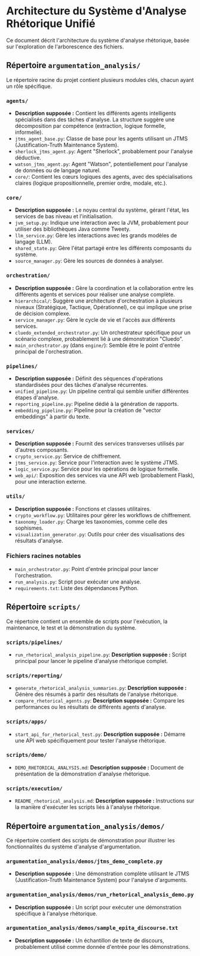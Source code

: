 # Architecture du Système d'Analyse Rhétorique Unifié

Ce document décrit l'architecture du système d'analyse rhétorique, basée sur l'exploration de l'arborescence des fichiers.

## Répertoire `argumentation_analysis/`

Le répertoire racine du projet contient plusieurs modules clés, chacun ayant un rôle spécifique.

### `agents/`
*   **Description supposée :** Contient les différents agents intelligents spécialisés dans des tâches d'analyse. La structure suggère une décomposition par compétence (extraction, logique formelle, informelle).
*   `jtms_agent_base.py`: Classe de base pour les agents utilisant un JTMS (Justification-Truth Maintenance System).
*   `sherlock_jtms_agent.py`: Agent "Sherlock", probablement pour l'analyse déductive.
*   `watson_jtms_agent.py`: Agent "Watson", potentiellement pour l'analyse de données ou de langage naturel.
*   `core/`: Contient les cœurs logiques des agents, avec des spécialisations claires (logique propositionnelle, premier ordre, modale, etc.).

### `core/`
*   **Description supposée :** Le noyau central du système, gérant l'état, les services de bas niveau et l'initialisation.
*   `jvm_setup.py`: Indique une interaction avec la JVM, probablement pour utiliser des bibliothèques Java comme Tweety.
*   `llm_service.py`: Gère les interactions avec les grands modèles de langage (LLM).
*   `shared_state.py`: Gère l'état partagé entre les différents composants du système.
*   `source_manager.py`: Gère les sources de données à analyser.

### `orchestration/`
*   **Description supposée :** Gère la coordination et la collaboration entre les différents agents et services pour réaliser une analyse complète.
*   `hierarchical/`: Suggère une architecture d'orchestration à plusieurs niveaux (Stratégique, Tactique, Opérationnel), ce qui implique une prise de décision complexe.
*   `service_manager.py`: Gère le cycle de vie et l'accès aux différents services.
*   `cluedo_extended_orchestrator.py`: Un orchestrateur spécifique pour un scénario complexe, probablement lié à une démonstration "Cluedo".
*   `main_orchestrator.py` (dans `engine/`): Semble être le point d'entrée principal de l'orchestration.

### `pipelines/`
*   **Description supposée :** Définit des séquences d'opérations standardisées pour des tâches d'analyse récurrentes.
*   `unified_pipeline.py`: Un pipeline central qui semble unifier différentes étapes d'analyse.
*   `reporting_pipeline.py`: Pipeline dédié à la génération de rapports.
*   `embedding_pipeline.py`: Pipeline pour la création de "vector embeddings" à partir du texte.

### `services/`
*   **Description supposée :** Fournit des services transverses utilisés par d'autres composants.
*   `crypto_service.py`: Service de chiffrement.
*   `jtms_service.py`: Service pour l'interaction avec le système JTMS.
*   `logic_service.py`: Service pour les opérations de logique formelle.
*   `web_api/`: Exposition des services via une API web (probablement Flask), pour une interaction externe.

### `utils/`
*   **Description supposée :** Fonctions et classes utilitaires.
*   `crypto_workflow.py`: Utilitaires pour gérer les workflows de chiffrement.
*   `taxonomy_loader.py`: Charge les taxonomies, comme celle des sophismes.
*   `visualization_generator.py`: Outils pour créer des visualisations des résultats d'analyse.

### Fichiers racines notables
*   `main_orchestrator.py`: Point d'entrée principal pour lancer l'orchestration.
*   `run_analysis.py`: Script pour exécuter une analyse.
*   `requirements.txt`: Liste des dépendances Python.
## Répertoire `scripts/`

Ce répertoire contient un ensemble de scripts pour l'exécution, la maintenance, le test et la démonstration du système.

### `scripts/pipelines/`
*   `run_rhetorical_analysis_pipeline.py`: **Description supposée :** Script principal pour lancer le pipeline d'analyse rhétorique complet.

### `scripts/reporting/`
*   `generate_rhetorical_analysis_summaries.py`: **Description supposée :** Génère des résumés à partir des résultats de l'analyse rhétorique.
*   `compare_rhetorical_agents.py`: **Description supposée :** Compare les performances ou les résultats de différents agents d'analyse.

### `scripts/apps/`
*   `start_api_for_rhetorical_test.py`: **Description supposée :** Démarre une API web spécifiquement pour tester l'analyse rhétorique.

### `scripts/demo/`
*   `DEMO_RHETORICAL_ANALYSIS.md`: **Description supposée :** Document de présentation de la démonstration d'analyse rhétorique.

### `scripts/execution/`
*   `README_rhetorical_analysis.md`: **Description supposée :** Instructions sur la manière d'exécuter les scripts liés à l'analyse rhétorique.


## Répertoire `argumentation_analysis/demos/`

Ce répertoire contient des scripts de démonstration pour illustrer les fonctionnalités du système d'analyse d'argumentation.

### `argumentation_analysis/demos/jtms_demo_complete.py`
*   **Description supposée :** Une démonstration complète utilisant le JTMS (Justification-Truth Maintenance System) pour l'analyse d'arguments.

### `argumentation_analysis/demos/run_rhetorical_analysis_demo.py`
*   **Description supposée :** Un script pour exécuter une démonstration spécifique à l'analyse rhétorique.

### `argumentation_analysis/demos/sample_epita_discourse.txt`
*   **Description supposée :** Un échantillon de texte de discours, probablement utilisé comme donnée d'entrée pour les démonstrations.